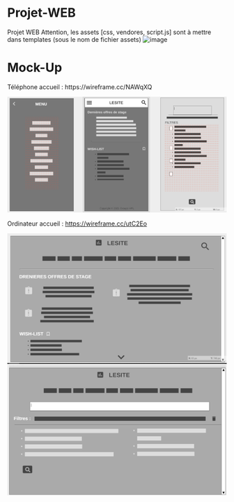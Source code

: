 # Projet-WEB
Projet WEB
Attention, les assets [css, vendores, script.js] sont à mettre dans templates (sous le nom de fichier assets)
![image](https://user-images.githubusercontent.com/56593824/113280314-68009700-92e4-11eb-84d0-619b48733c0a.png)

<h1>Mock-Up</h1>
<p>Téléphone accueil : https://wireframe.cc/NAWqXQ <br>
  
![tel-mock](https://github.com/Yugoow/Projet-WEB/blob/main/Img/tel-mock.png)


Ordinateur accueil : https://wireframe.cc/utC2Eo</p>

![ordi-mock](https://github.com/Yugoow/Projet-WEB/blob/main/Img/ordi-mock.png)
![ordi-mock1](https://github.com/Yugoow/Projet-WEB/blob/main/Img/ordi-mock1.png)
